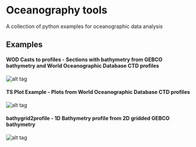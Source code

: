 # Oceanography tools

A collection of python examples for oceanographic data analysis

## Examples 
#### WOD Casts to profiles - Sections with bathymetry from GEBCO bathymetry and World Oceanographic Database CTD profiles
![alt tag](https://github.com/larsonjl/oceans/blob/master/WOD%20Casts%20to%20profiles/output_14_1.png)

#### TS Plot Example - Plots from World Oceanographic Database CTD profiles
![alt tag](https://github.com/larsonjl/oceans/blob/master/TS%20%20Plot%20Example/output_6_1.png)

#### bathygrid2profile - 1D Bathymetry profile from 2D gridded GEBCO bathymetry
![alt tag](https://github.com/larsonjl/oceans/blob/master/bathygrid2profile/output_15_1.png)
